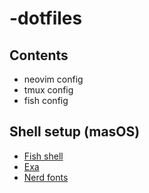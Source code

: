 # -dotfiles

## Contents

- neovim config
- tmux config
- fish config

## Shell setup (masOS)

- [Fish shell](https://fishshell.com/)
- [Exa](https://the.exa.website/)
- [Nerd fonts](https://github.com/ryanoasis/nerd-fonts)
